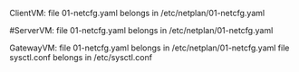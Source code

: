 ClientVM:
file 01-netcfg.yaml belongs in /etc/netplan/01-netcfg.yaml

#ServerVM:
file 01-netcfg.yaml belongs in /etc/netplan/01-netcfg.yaml

GatewayVM:
file 01-netcfg.yaml belongs in /etc/netplan/01-netcfg.yaml
file sysctl.conf belongs in /etc/sysctl.conf
